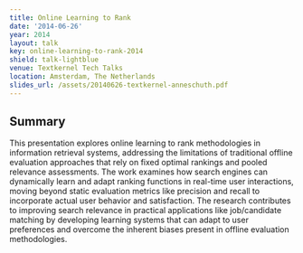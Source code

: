 ```yaml
---
title: Online Learning to Rank
date: '2014-06-26'
year: 2014
layout: talk
key: online-learning-to-rank-2014
shield: talk-lightblue
venue: Textkernel Tech Talks
location: Amsterdam, The Netherlands
slides_url: /assets/20140626-textkernel-anneschuth.pdf
---
```


## Summary

This presentation explores online learning to rank methodologies in information retrieval systems, addressing the limitations of traditional offline evaluation approaches that rely on fixed optimal rankings and pooled relevance assessments. The work examines how search engines can dynamically learn and adapt ranking functions in real-time user interactions, moving beyond static evaluation metrics like precision and recall to incorporate actual user behavior and satisfaction. The research contributes to improving search relevance in practical applications like job/candidate matching by developing learning systems that can adapt to user preferences and overcome the inherent biases present in offline evaluation methodologies.
